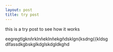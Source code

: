 ```yaml
---
layout: post
title: try post
---
```


this is a try post to see how it works


eegregtlgknñrklnñeklnñekgñdsklgn{ksdng{{kldsg
dlfassdkgbskglkdglskdgldkghd
